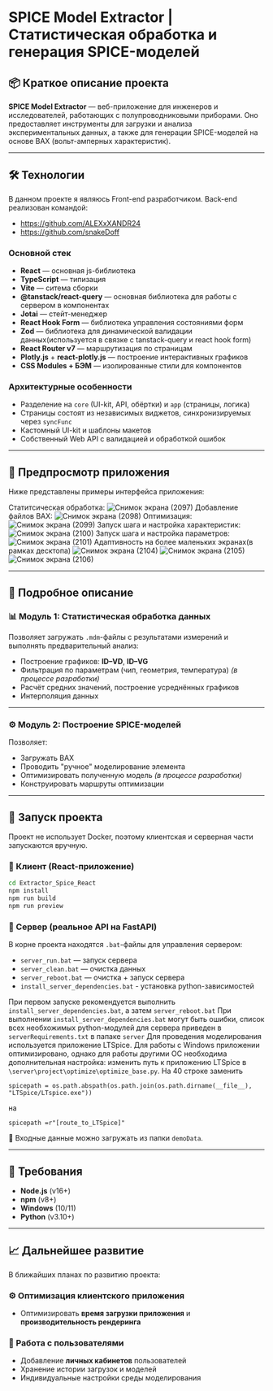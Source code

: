 # SPICE Model Extractor | Статистическая обработка и генерация SPICE-моделей

## 📦 Краткое описание проекта

**SPICE Model Extractor** — веб-приложение для инженеров и исследователей, работающих с полупроводниковыми приборами. Оно предоставляет инструменты для загрузки и анализа экспериментальных данных, а также для генерации SPICE-моделей на основе ВАХ (вольт-амперных характеристик).   

---

## 🛠 Технологии

В данном проекте я являюсь Front-end разработчиком. 
Back-end реализован командой:
- https://github.com/ALEXxXANDR24
- https://github.com/snakeDoff

### Основной стек
- **React** — основная js-библиотека 
- **TypeScript** — типизация 
- **Vite** — ситема сборки
- **@tanstack/react-query** — основная библиотека для работы с сервером в компонентах
- **Jotai** — стейт-менеджер
- **React Hook Form** — библиотека управления состояниями форм
- **Zod** — библиотека для динамической валидации данных(используется в связке с tanstack-query и react hook form)
- **React Router v7** — маршрутизация по страницам
- **Plotly.js** + **react-plotly.js** — построение интерактивных графиков
- **CSS Modules + БЭМ** — изолированные стили для компонентов

### Архитектурные особенности
- Разделение на `core` (UI-kit, API, обёртки) и `app` (страницы, логика)
- Страницы состоят из независимых виджетов, синхронизируемых через `syncFunc`
- Кастомный UI-kit и шаблоны макетов
- Собственный Web API с валидацией и обработкой ошибок

---

## 📸 Предпросмотр приложения

Ниже представлены примеры интерфейса приложения:

Статитсическая обработка:
![Снимок экрана (2097)](https://github.com/user-attachments/assets/c8856c50-3eff-4afa-bc7b-b1f6886afd40)
Добавление файлов ВАХ:
![Снимок экрана (2098)](https://github.com/user-attachments/assets/63570174-d36e-4c5a-bf0e-3d2dd082e379)
Оптимизация:
![Снимок экрана (2099)](https://github.com/user-attachments/assets/338fec2d-9769-409d-97aa-010338cae938)
Запуск шага и настройка характеристик:
![Снимок экрана (2100)](https://github.com/user-attachments/assets/74018086-1cd2-4651-abf5-ca6a1cb09660)
Запуск шага и настройка параметров:
![Снимок экрана (2101)](https://github.com/user-attachments/assets/b14c86ec-ae6a-4624-90c2-3b7f3ae66bc2)
Адаптивность на более маленьких экранах(в рамках десктопа)
![Снимок экрана (2104)](https://github.com/user-attachments/assets/219d6261-41ee-424e-9b8c-0e4e5122ed86)
![Снимок экрана (2105)](https://github.com/user-attachments/assets/97b426f8-dfde-4ae5-9643-a5e1fa4778dd)
![Снимок экрана (2106)](https://github.com/user-attachments/assets/503d9b23-680d-416b-8bbd-6e0e0560edbd)

---

## 📖 Подробное описание
### 📊 Модуль 1: Статистическая обработка данных

Позволяет загружать `.mdm`-файлы с результатами измерений и выполнять предварительный анализ:

- Построение графиков: **ID–VD**, **ID–VG**
- Фильтрация по параметрам (чип, геометрия, температура)
*(в процессе разработки)*
- Расчёт средних значений, построение усреднённых графиков
- Интерполяция данных

---


### ⚙️ Модуль 2: Построение SPICE-моделей

Позволяет:
- Загружать ВАХ
- Проводить "ручное" моделирование элемента
- Оптимизировать полученную модель
*(в процессе разработки)*
- Конструировать маршруты оптимизации
---


## 🚀 Запуск проекта
Проект не использует Docker, поэтому клиентская и серверная части запускаются вручную.
### 🔹 Клиент (React-приложение)

```bash
cd Extractor_Spice_React
npm install
npm run build
npm run preview
```

### 🔹 Сервер (реальное API на FastAPI)

В корне проекта находятся `.bat`-файлы для управления сервером:
- `server_run.bat` — запуск сервера
- `server_clean.bat` — очистка данных
- `server_reboot.bat` — очистка + запуск сервера
- `install_server_dependencies.bat` - установка python-зависимостей

При первом запуске рекомендуется выполнить `install_server_dependencies.bat`, а затем `server_reboot.bat`
При выполнении `install_server_dependencies.bat` могут быть ошибки, список всех необхожимых python-модулей для сервера приведен в `serverRequirements.txt` в папаке `server`
Для проведения моделирования используется приложение LTSpice. Для работы с Windows приложении оптимизировано, однако для работы другими ОС необходима дополнительная настройка: изменить путь к приложению LTSpice в `\server\project\optimize\optimize_base.py`. На 40 строке заменить 
```
spicepath = os.path.abspath(os.path.join(os.path.dirname(__file__), "LTSpice/LTspice.exe"))
```
на 
```
spicepath =r"[route_to_LTSpice]"
```
📁 Входные данные можно загружать из папки `demoData`.

---

## 🔧 Требования

- **Node.js** (v16+)
- **npm** (v8+)
- **Windows** (10/11) 
-  **Python** (v3.10+)


---

## 📈 Дальнейшее развитие

В ближайших планах по развитию проекта:
### ⚙️ Оптимизация клиентского приложения
- Оптимизировать **время загрузки приложения** и **производительность рендеринга**

### 👤 Работа с пользователями
- Добавление **личных кабинетов** пользователей
- Хранение истории загрузок и моделей
- Индивидуальные настройки среды моделирования
